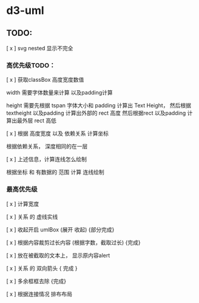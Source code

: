 # d3-uml

## TODO:

[ x ] svg nested 显示不完全

### 高优先级TODO：

[ x ] 获取classBox 高度宽度数值

width 需要字体数量来计算 以及padding计算

height 需要先根据 tspan 字体大小和 padding 计算出 Text Height，
然后根据textheight 以及padding 计算出外部的 rect 高度
然后根据rect 以及padding 计算出最外层 rect 高低




[ x ] 根据 高度宽度 以及 依赖关系 计算坐标

根据依赖关系， 深度相同的在一层

[ x ] 上述信息，计算连线怎么绘制 

根据坐标 和 有数据的 范围 计算 连线绘制


### 最高优先级

[ x ] 计算宽度

[ x ] 关系 的 虚线实线

[ x ] 收起开启 umlBox (展开 收起) {部分完成}

[ x ] 根据内容裁剪过长内容 (根据字数，截取过长) {完成} 

[ x ] 放在被截取的文本上， 显示原内容alert 

[ x ] 关系 的 双向箭头 { 完成 }

[ x ] 多余框框去除 {完成}

[ x ] 根据连接情况 排布布局